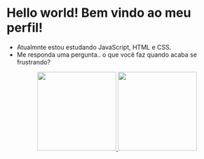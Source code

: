 # Hello world! Bem vindo ao meu perfil!


- Atualmnte estou estudando JavaScript, HTML e CSS. 
- Me responda uma pergunta.. o que você faz quando acaba se frustrando?

<div align="center">
  <a href="https://github.com/bakaout">
  <img height="180em" src="https://github-readme-stats.vercel.app/api?username=bakaout&show_icons=true&theme=dark&include_all_commits=true&count_private=true"/>
  <img height="180em" src="https://github-readme-stats.vercel.app/api/top-langs/?username=bakaout&layout=compact&langs_count=7&theme=dark"/>
</div>
